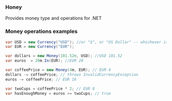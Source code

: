 ### Honey
Provides money type and operations for .NET

### Money operations examples
```C#
var USD = new Currency("USD"); //or "$", or "US Dollar" -- whichever is used in your domain
var EUR = new Currency("EUR");

var dollars = new Money(101.52m, USD); //USD 101.52
var euros  = 20m.In(EUR); //EUR 20

var coffeePrice = new Money(4m, EUR); // EUR 4
dollars -= coffeePrice; // throws InvalidCurrencyException
euros -= coffeePrice; // EUR 16

var twoCups = coffeePrice * 2; // EUR 8
var hasEnoughMoney = euros >= twoCups; // true
```
